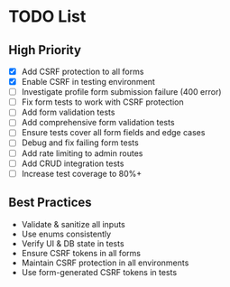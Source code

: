# TODO List
## High Priority
- [x] Add CSRF protection to all forms
- [x] Enable CSRF in testing environment
- [ ] Investigate profile form submission failure (400 error)
- [ ] Fix form tests to work with CSRF protection
- [ ] Add form validation tests
- [ ] Add comprehensive form validation tests
- [ ] Ensure tests cover all form fields and edge cases
- [ ] Debug and fix failing form tests
- [ ] Add rate limiting to admin routes
- [ ] Add CRUD integration tests
- [ ] Increase test coverage to 80%+

## Best Practices
- Validate & sanitize all inputs
- Use enums consistently
- Verify UI & DB state in tests
- Ensure CSRF tokens in all forms
- Maintain CSRF protection in all environments
- Use form-generated CSRF tokens in tests

